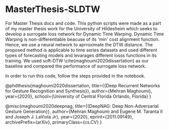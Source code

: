 # MasterThesis-SLDTW
For Master Thesis docs and code.
This python scripts were made as a part of my master thesis work for the University of Hildesheim which seeks to develop a surrogate loss network for Dynamic Time Warping. Dynamic Time Warping is non-differentiable beacuse of its 'min' cost alignment function. Hence, we use a neural network to aprroximate the DTW distance. The proposed method is applicable to time series datasets and used different types of forecasting models and levarages different losss functions in its training. We used soft-DTW \cite{maghoumi2020dissertation} as our baseline and compared the performance of surrogate loss network.

In order to run this code, follow the steps provided in the notebook.


@phdthesis{maghoumi2020dissertation,
  title={{Deep Recurrent Networks for Gesture Recognition and Synthesis}},
  author={Mehran Maghoumi},
  year={2020},
  school={University of Central Florida Orlando, Florida}
}

@misc{maghoumi2020deepnag,
      title={{DeepNAG: Deep Non-Adversarial Gesture Generation}},
      author={Mehran Maghoumi and Eugene M. Taranta II and Joseph J. LaViola Jr},
      year={2020},
      eprint={2011.09149},
      archivePrefix={arXiv},
      primaryClass={cs.CV}
}
